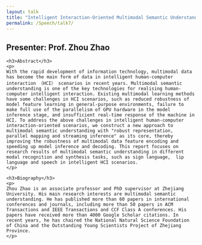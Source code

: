 ```yaml
---
layout: talk
title: "Intelligent Interaction-Oriented Multimodal Semantic Understanding"
permalink: /Speech/talk7/
---
```


<div class="talk-container">
    <div class="talk-header">
        <h2>Presenter: Prof. Zhou Zhao</h2>
    </div>

    <h3>Abstract</h3>
    <p>
    With the rapid development of information technology, multimodal data has become the main form of data in intelligent human-computer interaction （HCI） scenarios in recent years. Multimodal semantic understanding is one of the key technologies for realising human-computer intelligent interaction. Existing multimodal learning methods have some challenges in HCI scenarios, such as reduced robustness of model feature learning in general-purpose environments, failure to make full use of the parallelism of GPU hardware in the model inference stage, and insufficient real-time response of the machine in HCI. To address the above challenges in intelligent human-computer interaction-oriented scenarios, we construct a new approach to multimodal semantic understanding with "robust representation, parallel mapping and streaming inference" as its core, thereby improving the robustness of multimodal data feature encoding and speeding up model inference and decoding. This report focuses on research results of multimodal semantic understanding in different modal recognition and synthesis tasks, such as sign language,  lip language and speech in intelligent HCI scenarios.
    </p>

    <h3>Biography</h3>
    <p>
    Zhou Zhao is an associate professor and PhD supervisor at Zhejiang University. His main research interests are multimodal semantic understanding. He has published more than 60 papers in international conferences and journals, including more than 50 papers in ACM Transactions and IEEE Transactions and CCF Class A conferences. His papers have received more than 4000 Google Scholar citations. In recent years, he has chaired the National Natural Science Foundation of China and the Outstanding Young Scientists Project of Zhejiang Province.
    </p>
</div>
